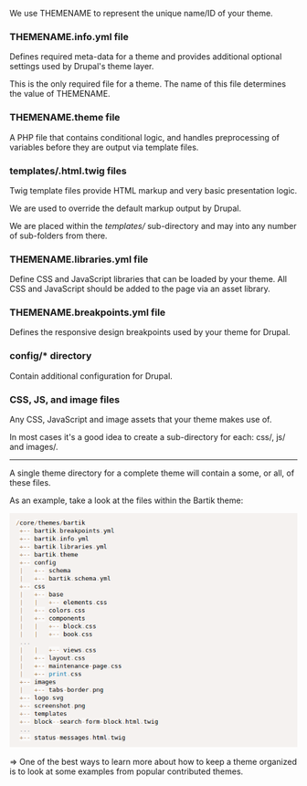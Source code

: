 We use THEMENAME to represent the unique name/ID of your theme.

### THEMENAME.info.yml file

Defines required meta-data for a theme and provides additional optional settings used by Drupal's theme layer.

This is the only required file for a theme. The name of this file determines the value of THEMENAME.

### THEMENAME.theme file

A PHP file that contains conditional logic, and handles preprocessing of variables before they are output via template files.

### templates/.html.twig files

Twig template files provide HTML markup and very basic presentation logic.

We are used to override the default markup output by Drupal.

We are placed within the _templates/_ sub-directory and may into any number of sub-folders from there.

### THEMENAME.libraries.yml file

Define CSS and JavaScript libraries that can be loaded by your theme. All CSS and JavaScript should be added to the page via an asset library.

### THEMENAME.breakpoints.yml file

Defines the responsive design breakpoints used by your theme for Drupal.

### config/\* directory

Contain additional configuration for Drupal.

### CSS, JS, and image files

Any CSS, JavaScript and image assets that your theme makes use of.

In most cases it's a good idea to create a sub-directory for each: css/, js/ and images/.

---

A single theme directory for a complete theme will contain a some, or all, of these files.

As an example, take a look at the files within the Bartik theme:

![](/assets/structure-file.png)

=&gt; One of the best ways to learn more about how to keep a theme organized is to look at some examples from popular contributed themes.

